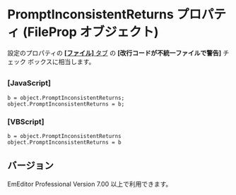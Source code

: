 # PromptInconsistentReturns プロパティ (FileProp オブジェクト)

設定のプロパティの [**\[ファイル\]** タブ](../../dlg/properties/file/index) の
**\[改行コードが不統一ファイルで警告\]** チェック ボックスに相当します。

## 

### \[JavaScript\]

```
b = object.PromptInconsistentReturns;
object.PromptInconsistentReturns = b;
```

### \[VBScript\]

```
b = object.PromptInconsistentReturns
object.PromptInconsistentReturns = b
```

## バージョン

EmEditor Professional Version 7.00 以上で利用できます。
